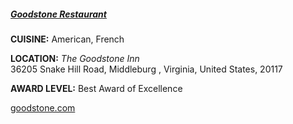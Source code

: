 <h5><a href="http://www.goodstone.com" target="_blank">Goodstone Restaurant</a></h5>

**CUISINE:** American, French

**LOCATION:** *The Goodstone Inn*<br>
36205 Snake Hill Road, Middleburg , Virginia, United States, 20117

**AWARD LEVEL:** Best Award of Excellence

<a href="http://www.goodstone.com" target="_blank">goodstone.com</a>

